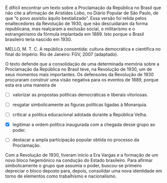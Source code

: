

É difícil encontrar um texto sobre a Proclamação da República no Brasil que não cite a afirmação de Aristides Lobo, no Diário Popular de São Paulo, de que “o povo assistiu àquilo bestializado”. Essa versão foi relida pelos enaltecedores da Revolução de 1930, que não descuidaram da forma republicana, mas realçaram a exclusão social, o militarismo e o estrangeirismo da fórmula implantada em 1889. Isto porque o Brasil brasileiro teria nascido em 1930.

MELLO, M. T. C. A república consentida: cultura democrática e científica no final do Império. Rio de Janeiro: FGV, 2007 (adaptado).

O texto defende que a consolidação de uma determinada memória sobre a Proclamação da República no Brasil teve, na Revolução de 1930, um de seus momentos mais importantes. Os defensores da Revolução de 1930 procuraram construir uma visão negativa para os eventos de 1889, porque esta era uma maneira de



- [ ] valorizar as propostas políticas democráticas e liberais vitoriosas.
- [ ] resgatar simbolicamente as figuras políticas ligadas à Monarquia.
- [ ] criticar a política educacional adotada durante a República Velha.
- [x] legitimar a ordem política inaugurada com a chegada desse grupo ao poder.
- [ ] destacar a ampla participação popular obtida no processo da Proclamação.


Com a Revolução de 1930, tiveram início a Era Vargas e a formação de um novo bloco hegemônico na condução do Estado brasileiro. Para afirmar simbolicamente o grupo que assumia o poder, buscou-se primeiro depreciar o bloco deposto para, depois, consolidar uma nova identidade em torno de elementos como trabalhismo e nacionalismo.

        